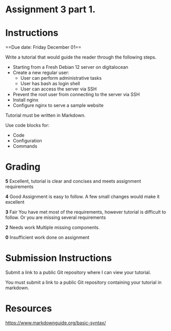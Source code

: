 # Assignment 3 part 1.
# Instructions

==Due date: Friday December 01==

Write a tutorial that would guide the reader through the following steps.

- Starting from a Fresh Debian 12 server on digitalocean
- Create a new regular user:
	- User can perform administrative tasks
	- User has bash as login shell
	- User can access the server via SSH
- Prevent the root user from connecting to the server via SSH
- Install nginx
- Configure nginx to serve a sample website

Tutorial must be written in Markdown.

Use code blocks for:

- Code
- Configuration
- Commands

# Grading

**5** Excellent, tutorial is clear and concises and meets assignment requirements

**4** Good Assignment is easy to follow. A few small changes would make it excellent

**3** Fair You have met most of the requirements, however tutorial is difficult to follow. Or you are missing several requirements

**2** Needs work Multiple missing components.

**0** Insufficient work done on assignment

# Submission Instructions

Submit a link to a public Git repository where I can view your tutorial.

You must submit a link to a public Git repository containing your tutorial in markdown. 

# Resources

https://www.markdownguide.org/basic-syntax/